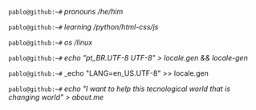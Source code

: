 
`pablo@github:~#` _pronouns /he/him_

`pablo@github:~#` _learning /python/html-css/js_

`pablo@github:~#` _os /linux_

`pablo@github:~#` _echo "pt_BR.UTF-8 UTF-8" > locale.gen && locale-gen_

`pablo@github:~#` _echo "LANG=en_US.UTF-8" >> locale.gen

`pablo@github:~#` _echo "I want to help this tecnological world that is changing world" > about.me_



<!--
```
- I´m Pablo Emídio
- Prounouns: He | Him
- Learning: Python | Js | Hacking
- OS: Linux
- Want: help this technological world that is changing the world
```

**PabloEmidio/PabloEmidio** is a ✨ _special_ ✨ repository because its `README.md` (this file) appears on your GitHub profile.

Here are some ideas to get you started:

- 🔭 I’m currently working on ...
- 🌱 I’m currently learning ...
- 👯 I’m looking to collaborate on ...
- 🤔 I’m looking for help with ...
- 💬 Ask me about ...
- 📫 How to reach me: ...
- 😄 Pronouns: ...
- ⚡ Fun fact: ...
-->

